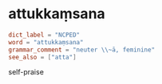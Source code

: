 # attukkaṃsana

``` toml
dict_label = "NCPED"
word = "attukkaṃsana"
grammar_comment = "neuter \\~ā, feminine"
see_also = ["atta"]
```

self\-praise

